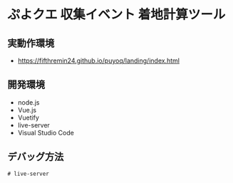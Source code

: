 # ぷよクエ 収集イベント 着地計算ツール

## 実動作環境

* https://fifthremin24.github.io/puyoq/landing/index.html

## 開発環境

* node.js
* Vue.js
* Vuetify
* live-server
* Visual Studio Code

## デバッグ方法

```
# live-server
```

